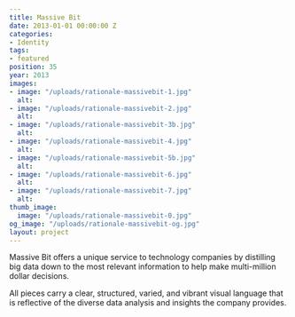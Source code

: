 ```yaml
---
title: Massive Bit
date: 2013-01-01 00:00:00 Z
categories:
- Identity
tags:
- featured
position: 35
year: 2013
images:
- image: "/uploads/rationale-massivebit-1.jpg"
  alt: 
- image: "/uploads/rationale-massivebit-2.jpg"
  alt: 
- image: "/uploads/rationale-massivebit-3b.jpg"
  alt: 
- image: "/uploads/rationale-massivebit-4.jpg"
  alt: 
- image: "/uploads/rationale-massivebit-5b.jpg"
  alt: 
- image: "/uploads/rationale-massivebit-6.jpg"
  alt: 
- image: "/uploads/rationale-massivebit-7.jpg"
  alt: 
thumb_image:
  image: "/uploads/rationale-massivebit-0.jpg"
og_image: "/uploads/rationale-massivebit-og.jpg"
layout: project
---
```


Massive Bit offers a unique service to technology companies by distilling big data down to the most relevant information to help make multi-million dollar decisions.


All pieces carry a clear, structured, varied, and vibrant visual language that is reflective of the diverse data analysis and insights the company provides.
